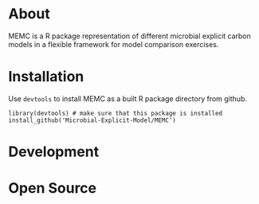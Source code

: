 # About 

MEMC is a R package representation of different microbial explicit carbon models in a flexible framework for model comparison exercises. 

# Installation

Use `devtools` to install MEMC as a built R package directory from github. 

```
library(devtools) # make sure that this package is installed 
install_github('Microbial-Explicit-Model/MEMC')
```

# Development

# Open Source


